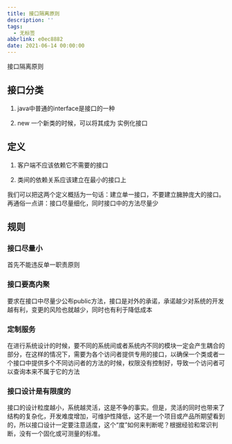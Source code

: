 ```yaml
---
title: 接口隔离原则
description: ''
tags:
  - 无标签
abbrlink: e0ec8882
date: 2021-06-14 00:00:00
---
```



接口隔离原则



<!-- more -->



## 接口分类



1. java中普通的interface是接口的一种

2. new 一个新类的时候，可以将其成为 实例化接口



## 定义



1. 客户端不应该依赖它不需要的接口

2. 类间的依赖关系应该建立在最小的接口上



我们可以把这两个定义概括为一句话：建立单一接口，不要建立臃肿庞大的接口。再通俗一点讲：接口尽量细化，同时接口中的方法尽量少



## 规则



### 接口尽量小



首先不能违反单一职责原则



### 接口要高内聚



要求在接口中尽量少公布public方法，接口是对外的承诺，承诺越少对系统的开发越有利，变更的风险也就越少，同时也有利于降低成本



### 定制服务



在进行系统设计的时候，要不同的系统间或者系统内不同的模块一定会产生耦合的部分，在这样的情况下，需要为各个访问者提供专用的接口，以确保一个类或者一个接口中提供多个不同访问者的方法的时候，权限没有控制好，导致一个访问者可以查询本来不属于它的方法



### 接口设计是有限度的



接口的设计粒度越小，系统越灵活，这是不争的事实。但是，灵活的同时也带来了结构的复杂化，开发难度增加，可维护性降低，这不是一个项目或产品所期望看到的，所以接口设计一定要注意适度，这个“度”如何来判断呢？根据经验和常识判断，没有一个固化或可测量的标准。